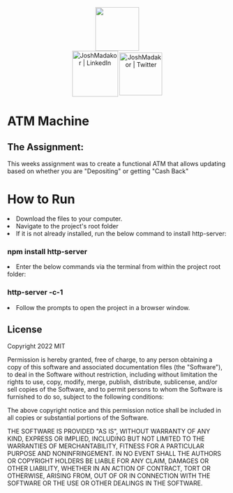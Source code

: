  <div id="header" align="center">
  <img src="https://media.giphy.com/media/M9gbBd9nbDrOTu1Mqx/giphy.gif" width="100"/>
</div>
<div id="badges" align="center">
  <a href="https://linkedin.com/in/matthew-solomon-8ba39b93"><img align="center" alt="JoshMadakor | LinkedIn" width="105px" src="https://img.shields.io/badge/LinkedIn-blue?style=for-the-badge&logo=linkedin&logoColor=white" alt="LinkedIn Badge" /></a>
  <a href="https://twitter.com/msolomon42"><img align="center" alt="JoshMadakor | Twitter" width="98px" src="https://img.shields.io/badge/Twitter-blue?style=for-the-badge&logo=twitter&logoColor=white" alt="Twitter Badge"/></a>
  </a>
</div>
<div align="center">
  <img src="https://komarev.com/ghpvc/?username=msolomon93&style=flat-square&color=blue" alt=""/>
</div>


<h1>ATM Machine</h1>

<h2>The Assignment:</h2>

This weeks assignment was to create a functional ATM that allows updating based on whether you are "Depositing" or getting "Cash Back"


<h1>How to Run</h1>

<li>Download the files to your computer.</li>

<li>Navigate to the project's root folder</li>

<li>If it is not already installed, run the below command to install http-server:</li>

<h3> npm install http-server </h3>
 
<li>Enter the below commands via the terminal from within the project root folder:</li>

 <h3> http-server -c-1 </h3>
 
<li>Follow the prompts to open the project in a browser window.</li>

## License
Copyright 2022 MIT

Permission is hereby granted, free of charge, to any person obtaining a copy of this software and associated documentation files (the "Software"), to deal in the Software without restriction, including without limitation the rights to use, copy, modify, merge, publish, distribute, sublicense, and/or sell copies of the Software, and to permit persons to whom the Software is furnished to do so, subject to the following conditions:

The above copyright notice and this permission notice shall be included in all copies or substantial portions of the Software.

THE SOFTWARE IS PROVIDED "AS IS", WITHOUT WARRANTY OF ANY KIND, EXPRESS OR IMPLIED, INCLUDING BUT NOT LIMITED TO THE WARRANTIES OF MERCHANTABILITY, FITNESS FOR A PARTICULAR PURPOSE AND NONINFRINGEMENT. IN NO EVENT SHALL THE AUTHORS OR COPYRIGHT HOLDERS BE LIABLE FOR ANY CLAIM, DAMAGES OR OTHER LIABILITY, WHETHER IN AN ACTION OF CONTRACT, TORT OR OTHERWISE, ARISING FROM, OUT OF OR IN CONNECTION WITH THE SOFTWARE OR THE USE OR OTHER DEALINGS IN THE SOFTWARE.


